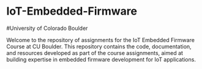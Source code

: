 # IoT-Embedded-Firmware

#University of Colorado Boulder

Welcome to the repository of assignments for the IoT Embedded Firmware Course at CU Boulder. This repository contains the code, documentation, and resources developed as part of the course assignments, aimed at building expertise in embedded firmware development for IoT applications.
